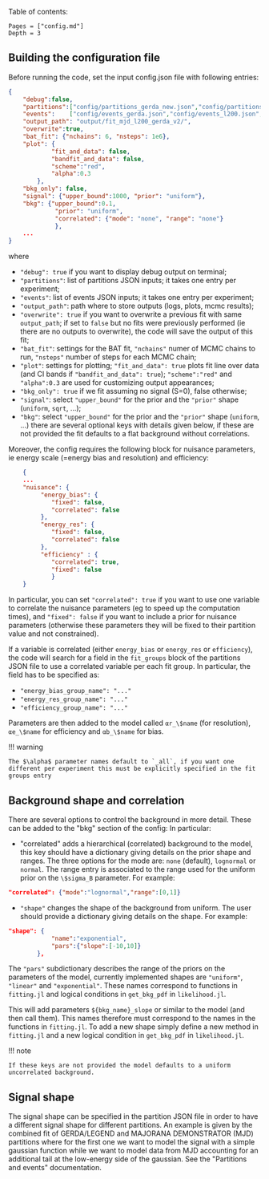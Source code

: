 Table of contents:

```@contents
Pages = ["config.md"]
Depth = 3
```

## Building the configuration file
Before running the code, set the input config.json file with following entries:

```json
{
    "debug":false,
    "partitions":["config/partitions_gerda_new.json","config/partitions_l200.json","config/partitions_mjd_new.json"],
    "events":    ["config/events_gerda.json","config/events_l200.json","config/events_mjd_new_part.json"],
    "output_path": "output/fit_mjd_l200_gerda_v2/",
    "overwrite":true,
    "bat_fit": {"nchains": 6, "nsteps": 1e6},
    "plot": {
            "fit_and_data": false,
            "bandfit_and_data": false,
            "scheme":"red",
            "alpha":0.3
        },
    "bkg_only": false,
    "signal": {"upper_bound":1000, "prior": "uniform"},
    "bkg": {"upper_bound":0.1,
             "prior": "uniform",
             "correlated": {"mode": "none", "range": "none"}
             },
    ...
}
```

where
- `"debug": true` if you want to display debug output on terminal;
- `"partitions"`: list of partitions JSON inputs; it takes one entry per experiment;
- `"events"`: list of events JSON inputs; it takes one entry per experiment;
- `"output_path"`: path where to store outputs (logs, plots, mcmc results);
- `"overwrite": true` if you want to overwrite a previous fit with same `output_path`; if set to `false` but no fits were previously performed (ie there are no outputs to overwrite), the code will save the output of this fit;
- `"bat_fit"`: settings for the BAT fit, `"nchains"` numer of MCMC chains to run, `"nsteps"` number of steps for each MCMC chain;
- `"plot"`: settings for plotting; `"fit_and_data": true` plots fit line over data (and CI bands if `"bandfit_and_data": true`); `"scheme":"red"` and `"alpha":0.3` are used for customizing output appearances;
- `"bkg_only": true` if we fit assuming no signal (S=0), false otherwise;
- `"signal"`: select `"upper_bound"` for the prior and the `"prior"` shape (`uniform`, `sqrt`, ...);
- `"bkg"`: select `"upper_bound"` for the prior and the `"prior"` shape (`uniform`, ...) there are several optional keys with details given below, if these are not provided the fit defaults to a flat background without correlations.


Moreover, the config requires the following block for nuisance parameters, ie energy scale (=energy bias and resolution) and efficiency:
```json
    {
    ...
    "nuisance": { 
         "energy_bias": {
            "fixed": false,
            "correlated": false
         },
         "energy_res": {
            "fixed": false,
            "correlated": false
         },
         "efficiency" : {
            "correlated": true,
            "fixed": false
            }
    }
```

In particular, you can set `"correlated": true` if you want to use one variable to correlate the nuisance parameters (eg to speed up the computation times), and `"fixed": false` if you want to include a prior for nuisance parameters (otherwise these parameters they will be fixed to their partition value and not constrained).
 
If a variable is correlated (either `energy_bias` or `energy_res` or `efficiency`), the code will search for a field in the `fit_groups` block of the partitions JSON file to use a correlated variable per each fit group. 
In particular, the field has to be specified as:
- `"energy_bias_group_name": "..."`
- `"energy_res_group_name": "..."`
- `"efficiency_group_name": "..."`
 
Parameters are then added to the model called `αr_\$name` (for resolution), `αe_\$name` for efficiency and `αb_\$name` for bias.

!!! warning

    The $\alpha$ parameter names default to `_all`, if you want one different per experiment this must be explicitly specified in the fit groups entry

## Background shape and correlation
There are several options to control the background in more detail. These can be added to the "bkg" section of the config:
In particular:
 - "correlated" adds a hierarchical (correlated) background to the model, this key should have a dictionary giving details on the prior shape and ranges. The three options for the mode are: `none` (default), `lognormal` or `normal`. The range entry is associated to the range used for the uniform prior on the `\$sigma_B` parameter. For example:

```json
"correlated": {"mode":"lognormal","range":[0,1]}
```


- `"shape"` changes the shape of the background from uniform. The user should provide a dictionary giving details on the shape. For example:

```json
"shape": {
            "name":"exponential",
            "pars":{"slope":[-10,10]}
        },
```

The `"pars"` subdictionary describes the range of the priors on the parameters of the model, currently implemented shapes are `"uniform"`, `"linear"` and `"exponential"`. These names correspond to functions in `fitting.jl` and logical conditions in `get_bkg_pdf` in `likelihood.jl`.

This will add parameters `${bkg_name}_slope` or similar to the model (and then call them). This names therefore must correspond to the names in the functions in `fitting.jl`. To add a new shape simply define a new method in `fitting.jl` and a new logical condition in `get_bkg_pdf` in `likelihood.jl`.

!!! note

    If these keys are not provided the model defaults to a uniform uncorrelated background.

## Signal shape
The signal shape can be specified in the partition JSON file in order to have a different signal shape for different partitions.
An example is given by the combined fit of GERDA/LEGEND and MAJORANA DEMONSTRATOR (MJD) partitions where for the first one we want to model the signal with a simple gaussian function while we want to model data from MJD accounting for an additional tail at the low-energy side of the gaussian.
See the "Partitions and events" documentation.

